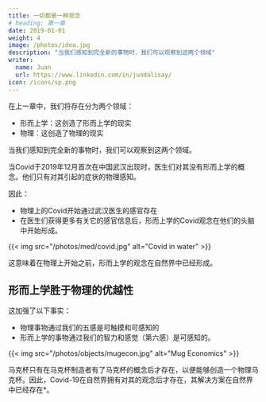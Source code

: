 ```yaml
---
title: 一切都是一种观念
# heading: 第一章
date: 2019-01-01
weight: 4
image: /photos/idea.jpg
description: "当我们感知到完全新的事物时，我们可以观察到这两个领域"
writer:
  name: Juan
  url: https://www.linkedin.com/in/jundalisay/
icon: /icons/sp.png
---
```



在上一章中，我们将存在分为两个领域：

- 形而上学：这创造了形而上学的现实 
- 物理：这创造了物理的现实

当我们感知到完全新的事物时，我们可以观察到这两个领域。

当Covid于2019年12月首次在中国武汉出现时，医生们对其没有形而上学的概念。他们只有对其引起的症状的物理感知。

因此：
- 物理上的Covid开始通过武汉医生的感官存在
- 在医生们获得更多有关它的感官信息后，形而上学的Covid观念在他们的头脑中开始形成。

{{< img src="/photos/med/covid.jpg" alt="Covid in water" >}}

这意味着在物理上开始之前，形而上学的观念在自然界中已经形成。


## 形而上学胜于物理的优越性

这加强了以下事实：
- 物理事物通过我们的五感是可触摸和可感知的
- 形而上学的事物通过我们的智力和感觉（第六感）是可感知的。

{{< img src="/photos/objects/mugecon.jpg" alt="Mug Economics" >}}

马克杯只有在马克杯制造者有了马克杯的概念后才存在，以便能够创造一个物理马克杯。因此，Covid-19在自然界拥有对其的观念后才存在，其解决方案在自然界中已经存在*。
